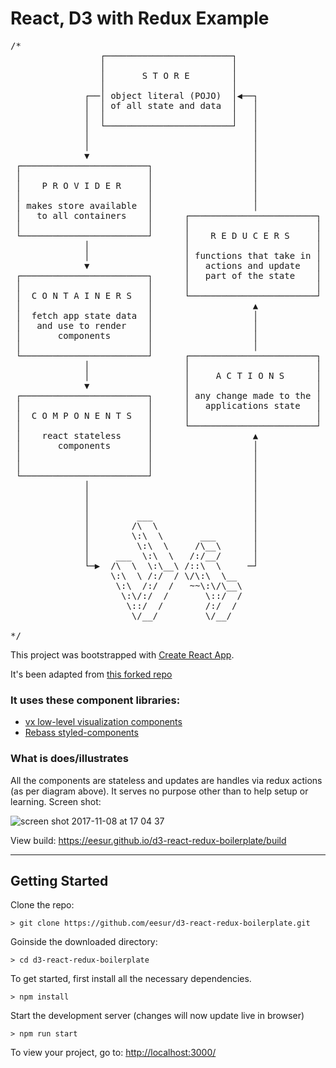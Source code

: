 # React, D3 with Redux Example

<pre>/*
                 ┌────────────────────────┐
                 │                        │
                 │       S T O R E        │
                 │                        │
              ┌──│ object literal (POJO)  │◀──┐
              │  │ of all state and data  │   │
              │  │                        │   │
              │  └────────────────────────┘   │
              │                               │
              │                               │
              ▼                               │
 ┌────────────────────────┐                   │
 │                        │                   │
 │    P R O V I D E R     │                   │
 │                        │                   │
 │ makes store available  │                   │
 │   to all containers    │      ┌────────────────────────┐
 │                        │      │                        │
 └────────────────────────┘      │    R E D U C E R S     │
              │                  │                        │
              │                  │ functions that take in │
              ▼                  │   actions and update   │
 ┌────────────────────────┐      │   part of the state    │
 │                        │      │                        │
 │  C O N T A I N E R S   │      └────────────────────────┘
 │                        │                   ▲
 │  fetch app state data  │                   │
 │   and use to render    │                   │
 │       components       │                   │
 │                        │                   │
 └────────────────────────┘      ┌────────────────────────┐
              │                  │                        │
              │                  │     A C T I O N S      │
              ▼                  │                        │
 ┌────────────────────────┐      │ any change made to the │
 │                        │      │   applications state   │
 │  C O M P O N E N T S   │      │                        │
 │                        │      └────────────────────────┘
 │    react stateless     │                   ▲
 │       components       │                   │
 │                        │                   │
 │                        │                   │
 └────────────────────────┘                   │
              │                               │
              │                               │
              │                               │
              │         ___                   │
              │        /\  \                  │
              │        \:\  \       ___       │
              │         \:\  \     /\__\      │
              │     ___  \:\  \   /:/__/      │
              └─▶  /\  \  \:\__\ /::\  \     ─┘
                   \:\  \ /:/  / \/\:\  \__
                    \:\  /:/  /   ~~\:\/\__\
                     \:\/:/  /       \::/  /
                      \::/  /        /:/  /
                       \/__/         \/__/

*/</pre>

This project was bootstrapped with [Create React App](https://github.com/facebookincubator/create-react-app).

It's been adapted from [this forked repo](https://github.com/eesur/React-Redux-Boilerplate)

### It uses these component libraries:

- [vx low-level visualization components](https://vx-demo.now.sh/)
- [Rebass styled-components](http://jxnblk.com/rebass/) 

### What is does/illustrates

All the components are stateless and updates are handles via redux actions (as per diagram above). It serves no purpose other than to help setup or learning. Screen shot:

![screen shot 2017-11-08 at 17 04 37](https://user-images.githubusercontent.com/1597761/32562605-fa7c156a-c4a6-11e7-9e45-f58e306b8427.png)

View build: https://eesur.github.io/d3-react-redux-boilerplate/build

-------------------------

## Getting Started

Clone the repo:
```
> git clone https://github.com/eesur/d3-react-redux-boilerplate.git
```
Goinside the downloaded directory:
```
> cd d3-react-redux-boilerplate
```
To get started, first install all the necessary dependencies.
```
> npm install
```
Start the development server (changes will now update live in browser)
```
> npm run start
```

To view your project, go to: [http://localhost:3000/](http://localhost:3000/)

